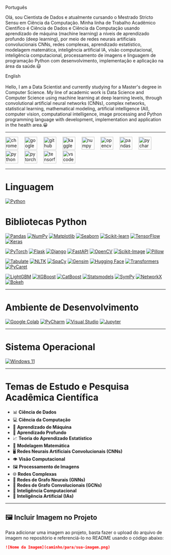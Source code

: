 Português<p align="left">Olá, sou Cientista de Dados e atualmente cursando o Mestrado Stricto Sensu em Ciência da Computação. Minha linha de Trabalho Acadêmico Científico é Ciência de Dados e Ciência da Computação usando aprendizado de máquina (machine learning) a níveis de aprendizado profundo (deep learning), por meio de redes neurais artificiais convolucionais CNNs, redes complexas, aprendizado estatístico, modelagem matemática, inteligência artificial IA, visão computacional, inteligência computacional, processamento de imagens e linguagem de programação Python com desenvolvimento, implementação e aplicação na área da saúde.😃

English<br><br>Hello, I am a Data Scientist and currently studying for a Master's degree in Computer Science. My line of academic work is Data Science and Computer Science using machine learning at deep learning levels, through convolutional artificial neural networks (CNNs), complex networks, statistical learning, mathematical modeling, artificial intelligence (AI), computer vision, computational intelligence, image processing and Python programming language with development, implementation and application in the health area.😀</p>

---

<div align="left">
  <img src="https://cdn.jsdelivr.net/gh/devicons/devicon/icons/chrome/chrome-original.svg" height="40" alt="chrome logo"  />
  <img width="12" />
  <img src="https://cdn.jsdelivr.net/gh/devicons/devicon/icons/google/google-original.svg" height="40" alt="google logo"  />
  <img width="12" />
  <img src="https://cdn.jsdelivr.net/gh/devicons/devicon/icons/github/github-original.svg" height="40" alt="github logo"  />
  <img width="12" />
  <img src="https://cdn.jsdelivr.net/gh/devicons/devicon/icons/kaggle/kaggle-original.svg" height="40" alt="kaggle logo"  />
  <img width="12" />
  <img src="https://cdn.jsdelivr.net/gh/devicons/devicon/icons/numpy/numpy-original.svg" height="40" alt="numpy logo"  />
  <img width="12" />
  <img src="https://cdn.jsdelivr.net/gh/devicons/devicon/icons/opencv/opencv-original.svg" height="40" alt="opencv logo"  />
  <img width="12" />
  <img src="https://cdn.jsdelivr.net/gh/devicons/devicon/icons/pandas/pandas-original.svg" height="40" alt="pandas logo"  />
  <img width="12" />
  <img src="https://cdn.jsdelivr.net/gh/devicons/devicon/icons/pycharm/pycharm-original.svg" height="40" alt="pycharm logo"  />
  <img width="12" />
  <img src="https://cdn.jsdelivr.net/gh/devicons/devicon/icons/python/python-original.svg" height="40" alt="python logo"  />
  <img width="12" />
  <img src="https://cdn.jsdelivr.net/gh/devicons/devicon/icons/pytorch/pytorch-original.svg" height="40" alt="pytorch logo"  />
  <img width="12" />
  <img src="https://cdn.jsdelivr.net/gh/devicons/devicon/icons/tensorflow/tensorflow-original.svg" height="40" alt="tensorflow logo"  />
  <img width="12" />
  <img src="https://cdn.jsdelivr.net/gh/devicons/devicon/icons/vscode/vscode-original.svg" height="40" alt="vscode logo"  />
</div>

---

# Linguagem
[![Python](https://img.shields.io/badge/Python-3776AB?style=for-the-badge&logo=python&logoColor=white)](https://www.python.org)

# Bibliotecas Python
[![Pandas](https://img.shields.io/badge/Pandas-150458?style=for-the-badge&logo=pandas&logoColor=white)](https://pandas.pydata.org)
[![NumPy](https://img.shields.io/badge/NumPy-013243?style=for-the-badge&logo=numpy&logoColor=white)](https://numpy.org)
[![Matplotlib](https://img.shields.io/badge/Matplotlib-11557C?style=for-the-badge&logo=plotly&logoColor=white)](https://matplotlib.org)
[![Seaborn](https://img.shields.io/badge/Seaborn-3776AB?style=for-the-badge&logo=python&logoColor=white)](https://seaborn.pydata.org)
[![Scikit-learn](https://img.shields.io/badge/Scikit--Learn-F7931E?style=for-the-badge&logo=scikit-learn&logoColor=white)](https://scikit-learn.org)
[![TensorFlow](https://img.shields.io/badge/TensorFlow-FF6F00?style=for-the-badge&logo=tensorflow&logoColor=white)](https://www.tensorflow.org)
[![Keras](https://img.shields.io/badge/Keras-D00000?style=for-the-badge&logo=keras&logoColor=white)](https://keras.io)

[![PyTorch](https://img.shields.io/badge/PyTorch-EE4C2C?style=for-the-badge&logo=pytorch&logoColor=white)](https://pytorch.org)
[![Flask](https://img.shields.io/badge/Flask-000000?style=for-the-badge&logo=flask&logoColor=white)](https://flask.palletsprojects.com)
[![Django](https://img.shields.io/badge/Django-092E20?style=for-the-badge&logo=django&logoColor=white)](https://www.djangoproject.com)
[![FastAPI](https://img.shields.io/badge/FastAPI-009688?style=for-the-badge&logo=fastapi&logoColor=white)](https://fastapi.tiangolo.com)
[![OpenCV](https://img.shields.io/badge/OpenCV-5C3EE8?style=for-the-badge&logo=opencv&logoColor=white)](https://opencv.org)
[![Scikit-Image](https://img.shields.io/badge/Scikit--Image-FF5733?style=for-the-badge&logo=python&logoColor=white)](https://scikit-image.org)
[![Pillow](https://img.shields.io/badge/Pillow-00CC99?style=for-the-badge&logo=python&logoColor=white)](https://python-pillow.org)

[![Tabulate](https://img.shields.io/badge/Tabulate-1E90FF?style=for-the-badge&logo=python&logoColor=white)](https://pypi.org/project/tabulate)
[![NLTK](https://img.shields.io/badge/NLTK-008000?style=for-the-badge&logo=python&logoColor=white)](https://www.nltk.org)
[![SpaCy](https://img.shields.io/badge/SpaCy-1F77B4?style=for-the-badge&logo=python&logoColor=white)](https://spacy.io)
[![Gensim](https://img.shields.io/badge/Gensim-4682B4?style=for-the-badge&logo=python&logoColor=white)](https://radimrehurek.com/gensim/)
[![Hugging Face](https://img.shields.io/badge/Hugging%20Face-FEAA02?style=for-the-badge&logo=huggingface&logoColor=white)](https://huggingface.co)
[![Transformers](https://img.shields.io/badge/Transformers-FF5733?style=for-the-badge&logo=python&logoColor=white)](https://github.com/huggingface/transformers)
[![PyCaret](https://img.shields.io/badge/PyCaret-2F4F4F?style=for-the-badge&logo=python&logoColor=white)](https://pycaret.org)

[![LightGBM](https://img.shields.io/badge/LightGBM-017C63?style=for-the-badge&logo=python&logoColor=white)](https://lightgbm.readthedocs.io)
[![XGBoost](https://img.shields.io/badge/XGBoost-AA0000?style=for-the-badge&logo=python&logoColor=white)](https://xgboost.readthedocs.io)
[![CatBoost](https://img.shields.io/badge/CatBoost-FF6C00?style=for-the-badge&logo=python&logoColor=white)](https://catboost.ai)
[![Statsmodels](https://img.shields.io/badge/Statsmodels-6F2DA8?style=for-the-badge&logo=python&logoColor=white)](https://www.statsmodels.org)
[![SymPy](https://img.shields.io/badge/SymPy-3E9F94?style=for-the-badge&logo=python&logoColor=white)](https://www.sympy.org)
[![NetworkX](https://img.shields.io/badge/NetworkX-FF4500?style=for-the-badge&logo=python&logoColor=white)](https://networkx.org)
[![Bokeh](https://img.shields.io/badge/Bokeh-025E73?style=for-the-badge&logo=python&logoColor=white)](https://bokeh.org)

---

# Ambiente de Desenvolvimento

[![Google Colab](https://img.shields.io/badge/Google%20Colab-F9AB00?style=for-the-badge&logo=google-colab&logoColor=white)](https://colab.research.google.com)
[![PyCharm](https://img.shields.io/badge/PyCharm-000000?style=for-the-badge&logo=pycharm&logoColor=white)](https://www.jetbrains.com/pycharm/)
[![Visual Studio](https://img.shields.io/badge/Visual%20Studio-5C2D91?style=for-the-badge&logo=visual-studio&logoColor=white)](https://visualstudio.microsoft.com)
[![Jupyter](https://img.shields.io/badge/Jupyter-F37626?style=for-the-badge&logo=jupyter&logoColor=white)](https://jupyter.org)

---

# Sistema Operacional

[![Windows 11](https://img.shields.io/badge/Windows%2011-0078D6?style=for-the-badge&logo=windows&logoColor=white)](https://www.microsoft.com/windows)

---

# Temas de Estudo e Pesquisa Acadêmica Científica

- 📊 **Ciência de Dados**  
- 💻 **Ciência da Computação**  
- 🤖 **Aprendizado de Máquina**  
- 🧠 **Aprendizado Profundo**  
- 📈 **Teoria do Aprendizado Estatístico**  
- 🔢 **Modelagem Matemática**  
- 🖥️ **Redes Neurais Artificiais Convolucionais (CNNs)**  
- 👁️ **Visão Computacional**  
- 🖼️ **Processamento de Imagens**  
- 🌐 **Redes Complexas**  
- 🔗 **Redes de Grafo Neurais (GNNs)**  
- 🌊 **Redes de Grafo Convolucionais (GCNs)**  
- 🧠 **Inteligência Computacional**  
- 🤖 **Inteligência Artificial (IAs)**  

---

## 🖼️ Incluir Imagem no Projeto
Para adicionar uma imagem ao projeto, basta fazer o upload do arquivo de imagem no repositório e referenciá-lo no README usando o código abaixo:

```markdown
![Nome da Imagem](caminho/para/sua-imagem.png)

